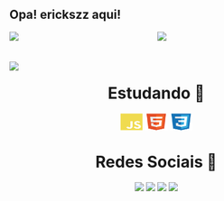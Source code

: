 ## Opa! erickszz aqui!


<div>
  <img  width="48%" src="https://github-readme-stats.vercel.app/api?username=erickszz&show_icons=true&theme=radical&include_all_commits=true&count_private=true"/>
  <img align="right" width="48%" src="https://github-readme-stats.vercel.app/api/top-langs/?username=erickszz&layout=compact&langs_count=16&theme=radical"/>
</div>
<br>

<div  align="center"> 
  <div style="display: inline_block"><br>
    <img align="left" height="250" src="https://github.com/erickszz/erickszz/blob/d1169ae9054699d0ada8d77b4e9f1373185344eb/coding-typing.gif">
    <h1 align="center">Estudando 📖</h1>
    <img align="center" height="30" width="40" alt="js-icon"  src="https://raw.githubusercontent.com/devicons/devicon/master/icons/javascript/javascript-plain.svg">
    <img align="center" height="30" width="40" alt="html-icon" src="https://raw.githubusercontent.com/devicons/devicon/master/icons/html5/html5-original.svg">
    <img align="center" height="30" width="40" alt="css-icon" src="https://raw.githubusercontent.com/devicons/devicon/master/icons/css3/css3-original.svg">
    <h1>Redes Sociais 📱</h1>
    <a href="https://wa.me/5592984579441/"><img src="https://img.shields.io/badge/WhatsApp-25D366?style=for-the-badge&logo=whatsapp&logoColor=white"></a>
    <a href="mailto:erickfigueiredo48@gmail.com"><img src="https://img.shields.io/badge/Gmail-D14836?style=for-the-badge&logo=gmail&logoColor=white"></a>
    <a href="https://www.instagram.com/ericksz.__/"><img src="https://img.shields.io/badge/Instagram-E4405F?style=for-the-badge&logo=instagram&logoColor=white"></a>
    <a href="https://www.linkedin.com/in/erick-figueiredo-400334268/"><img src="https://img.shields.io/badge/LinkedIn-0077B5?style=for-the-badge&logo=linkedin&logoColor=white"></a>
  </div>
</div>


